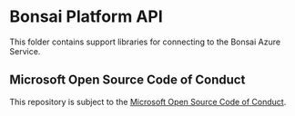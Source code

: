 # Bonsai Platform API

This folder contains support libraries for connecting to the Bonsai Azure Service.


## Microsoft Open Source Code of Conduct

This repository is subject to the [Microsoft Open Source Code of Conduct](https://opensource.microsoft.com/codeofconduct).
